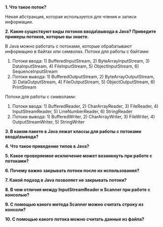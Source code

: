 <p> <b> 1. Что такое поток? </b> </p>
Некая абстракция, которая используется для чтения и записи информации.


<p> <b> 2. Какие существуют виды потоков ввода\вывода в Java? Приведите примеры потоков, которые вы знаете. </b> </p>

В Java можно работать с потоками, которые обрабатывают информацию в байтах или символах. 
Потоки для работы с байтами:
1) Потоки ввода: 1) BufferedInputStream, 2) ByteArrayInputStream, 3) DataInputStream, 4) FileInputStream, 5) ObjectInputStream, 6) SequenceInputStream
2) Потоки вывода: 1) BufferedOutputStream, 2) ByteArrayOutputStream, 3) DataOutputStream, 4) FileOutputStream, 5) ObjectOutputStream, 6) PrintStream


Потоки для работы с символами:
1) Потоки ввода: 1) BufferedReader, 2) CharArrayReader, 3) FileReader, 4) InputStreamReader, 5) LineNumberReader, 6) StringReader
2) Потоки вывода: 1) BufferedWriter, 2) CharArrayWriter, 3) FileWriter, 4) OutputStreamWriter, 5) StringWriter


<p> <b> 3. В каком пакете в Java лежат классы для работы с потоками ввода\вывода? </b>  </p>

<p> <b> 4. Что такое приведение типов в Java? </b> </p>

<p> <b> 5. Какое проверяемое исключение может возникнуть при работе с потоками? </b> </p>

<p> <b> 6. Почему важно закрывать потоки после их использования? </b> </p>

<p> <b> 7. Какой подход в Java позволяет не закрывать потоки? </b> </p>

<p> <b> 8. В чем отличия между InputStreamReader и Scanner при работе с консолью? </b> </p>

<p> <b> 9. С помощью какого метода Scanner можно считать строку из консоли? </b> </p>

<p> <b> 10. С помощью какого потока можно считать данные из файла? </b> </p>

